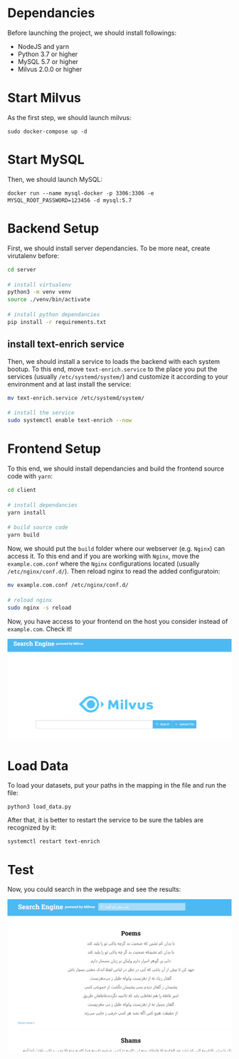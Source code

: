 # Dependancies
Before launching the project, we should install followings:
- NodeJS and yarn
- Python 3.7 or higher
- MySQL 5.7 or higher
- Milvus 2.0.0 or higher

# Start Milvus
As the first step, we should launch milvus:
```
sudo docker-compose up -d
```
# Start MySQL
Then, we should launch MySQL:
```
docker run --name mysql-docker -p 3306:3306 -e MYSQL_ROOT_PASSWORD=123456 -d mysql:5.7
```
# Backend Setup
First, we should install server dependancies. To be more neat, create virutalenv before:
```bash
cd server

# install virtualenv
python3 -m venv venv
source ./venv/bin/activate

# install python dependancies
pip install -r requirements.txt
```
## install text-enrich service
Then, we should install a service to loads the backend with each system bootup. 
To this end, move `text-enrich.service` to the place you put the services (usually `/etc/systemd/system/`) and customize it according to your environment and at last install the service:
```bash
mv text-enrich.service /etc/systemd/system/

# install the service
sudo systemctl enable text-enrich --now
```
# Frontend Setup
To this end, we should install dependancies and build the frontend source code with `yarn`:
```bash
cd client

# install dependancies
yarn install

# build source code
yarn build
```
Now, we should put the `build` folder where our webserver (e.g. `Nginx`) can access it.
To this end and if you are working with `Nginx`, move the `example.com.conf` where the `Nginx` configurations located (usually `/etc/nginx/conf.d/`). Then reload nginx to read the added configuratoin:
```bash
mv example.com.conf /etc/nginx/conf.d/

# reload nginx
sudo nginx -s reload
```
Now, you have access to your frontend on the host you consider instead of `example.com`. Check it!

![1](imgs/home.png)
# Load Data
To load your datasets, put your paths in the mapping in the file and run the file:
```
python3 load_data.py
```
After that, it is better to restart the service to be sure the tables are recognized by it:
```
systemctl restart text-enrich
```
# Test
Now, you could search in the webpage and see the results:

![1](imgs/results.png)